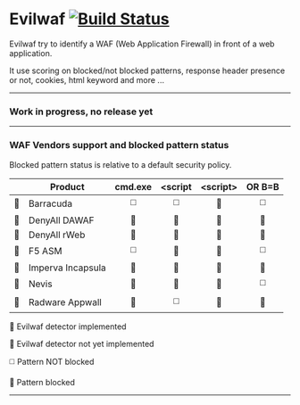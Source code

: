 # Evilwaf [![Build Status](https://secure.travis-ci.org/eviltik/evilwaf.png)](http://travis-ci.org/eviltik/evilwaf)

Evilwaf try to identify a WAF (Web Application Firewall) in front of a web application.

It use scoring on blocked/not blocked patterns, response header presence or not, cookies, html keyword and more ...

<!--[![NPM](https://nodei.co/npm-dl/evilwaf.png)](https://nodei.co/npm-dl/evilwaf/)-->

----

### Work in progress, no release yet

----

### WAF Vendors support and blocked pattern status

Blocked pattern status is relative to a default security policy.


|                        | Product           | cmd.exe               | &lt;script            | &lt;script&gt;         | OR B=B                   |
| :--------------------: | ----------------- | :-------------------: | :-------------------: | :--------------------: | :----------------------: |
| :large_orange_diamond: | Barracuda         | :white_medium_square: | :white_medium_square: | :white_square_button:  | :white_medium_square:    |
| :large_blue_diamond:   | DenyAll DAWAF     | :white_square_button: | :white_square_button: | :white_square_button:  | :white_square_button:    |
| :large_blue_diamond:   | DenyAll rWeb      | :white_square_button: | :white_square_button: | :white_square_button:  | :white_square_button:    |
| :large_orange_diamond: | F5 ASM            | :white_medium_square: | :white_square_button: | :white_square_button:  | :white_medium_square:    |
| :large_blue_diamond:   | Imperva Incapsula | :white_square_button: | :white_square_button: | :white_square_button:  | :white_square_button:    |
| :large_orange_diamond: | Nevis             | :white_square_button: | :white_square_button: | :white_square_button:  | :white_medium_square:    |
| :large_orange_diamond: | Radware Appwall   | :white_square_button: | :white_medium_square: | :white_square_button:  | :white_square_button:    |

:large_blue_diamond: Evilwaf detector implemented

:large_orange_diamond: Evilwaf detector not yet implemented

:white_medium_square: Pattern NOT blocked

:white_square_button: Pattern blocked

----